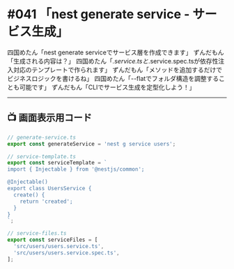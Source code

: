 # #041 「nest generate service - サービス生成」

四国めたん「nest generate serviceでサービス層を作成できます」
ずんだもん「生成される内容は？」
四国めたん「*.service.tsと*.service.spec.tsが依存性注入対応のテンプレートで作られます」
ずんだもん「メソッドを追加するだけでビジネスロジックを書けるね」
四国めたん「--flatでフォルダ構造を調整することも可能です」
ずんだもん「CLIでサービス生成を定型化しよう！」

---

## 📺 画面表示用コード

```typescript
// generate-service.ts
export const generateService = 'nest g service users';

// service-template.ts
export const serviceTemplate = `
import { Injectable } from '@nestjs/common';

@Injectable()
export class UsersService {
  create() {
    return 'created';
  }
}
`;

// service-files.ts
export const serviceFiles = [
  'src/users/users.service.ts',
  'src/users/users.service.spec.ts',
];
```
